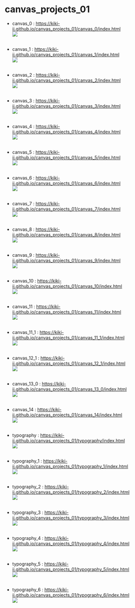 # canvas_projects_01


* canvas_0 : <https://kiki-ii.github.io/canvas_projects_01/canvas_0/index.html><br>
<img src="/__img_preview/canvas_0.png" width="" height=""></img><br><br>

* canvas_1 : <https://kiki-ii.github.io/canvas_projects_01/canvas_1/index.html><br>
<img src="/__img_preview/canvas_1.png" width="" height=""></img><br><br>

* canvas_2 : <https://kiki-ii.github.io/canvas_projects_01/canvas_2/index.html><br>
<img src="/__img_preview/canvas_2.png" width="" height=""></img><br><br>

* canvas_3 : <https://kiki-ii.github.io/canvas_projects_01/canvas_3/index.html><br>
<img src="/__img_preview/canvas_3.png" width="" height=""></img><br><br>

* canvas_4 : <https://kiki-ii.github.io/canvas_projects_01/canvas_4/index.html><br>
<img src="/__img_preview/canvas_4.png" width="" height=""></img><br><br>

* canvas_5 : <https://kiki-ii.github.io/canvas_projects_01/canvas_5/index.html><br>
<img src="/__img_preview/canvas_5.png" width="" height=""></img><br><br>

* canvas_6 : <https://kiki-ii.github.io/canvas_projects_01/canvas_6/index.html><br>
<img src="/__img_preview/canvas_6.png" width="" height=""></img><br><br>

* canvas_7 : <https://kiki-ii.github.io/canvas_projects_01/canvas_7/index.html><br>
<img src="/__img_preview/canvas_7.png" width="" height=""></img><br><br>

* canvas_8 : <https://kiki-ii.github.io/canvas_projects_01/canvas_8/index.html><br>
<img src="/__img_preview/canvas_8.png" width="" height=""></img><br><br>

* canvas_9 : <https://kiki-ii.github.io/canvas_projects_01/canvas_9/index.html><br>
<img src="/__img_preview/canvas_9.png" width="" height=""></img><br><br>

* canvas_10 : <https://kiki-ii.github.io/canvas_projects_01/canvas_10/index.html><br>
<img src="/__img_preview/canvas_10.png" width="" height=""></img><br><br>

* canvas_11 : <https://kiki-ii.github.io/canvas_projects_01/canvas_11/index.html><br>
<img src="/__img_preview/canvas_11.png" width="" height=""></img><br><br>

* canvas_11_1 : <https://kiki-ii.github.io/canvas_projects_01/canvas_11_1/index.html><br>
<img src="/__img_preview/canvas_11_1.png" width="" height=""></img><br><br>

* canvas_12_1 : <https://kiki-ii.github.io/canvas_projects_01/canvas_12_1/index.html><br>
<img src="/__img_preview/canvas_12_1.png" width="" height=""></img><br><br>

* canvas_13_0 : <https://kiki-ii.github.io/canvas_projects_01/canvas_13_0/index.html><br>
<img src="/__img_preview/canvas_13_0.png" width="" height=""></img><br><br>

* canvas_14 : <https://kiki-ii.github.io/canvas_projects_01/canvas_14/index.html><br>
<img src="/__img_preview/canvas_14.png" width="" height=""></img><br><br>

* typography : <https://kiki-ii.github.io/canvas_projects_01/typography/index.html><br>
<img src="/__img_preview/typography.png" width="" height=""></img><br><br>

* typography_1 : <https://kiki-ii.github.io/canvas_projects_01/typography_1/index.html><br>
<img src="/__img_preview/typography_1.png" width="" height=""></img><br><br>

* typography_2 : <https://kiki-ii.github.io/canvas_projects_01/typography_2/index.html><br>
<img src="/__img_preview/typography_2.png" width="" height=""></img><br><br>

* typography_3 : <https://kiki-ii.github.io/canvas_projects_01/typography_3/index.html><br>
<img src="/__img_preview/typography_3.png" width="" height=""></img><br><br>

* typography_4 : <https://kiki-ii.github.io/canvas_projects_01/typography_4/index.html><br>
<img src="/__img_preview/typography_4.png" width="" height=""></img><br><br>
* typography_5 : <https://kiki-ii.github.io/canvas_projects_01/typography_5/index.html><br>
<img src="/__img_preview/typography_5.png" width="" height=""></img><br><br>
* typography_6 : <https://kiki-ii.github.io/canvas_projects_01/typography_6/index.html><br>
<img src="/__img_preview/typography_6.png" width="" height=""></img><br><br>

